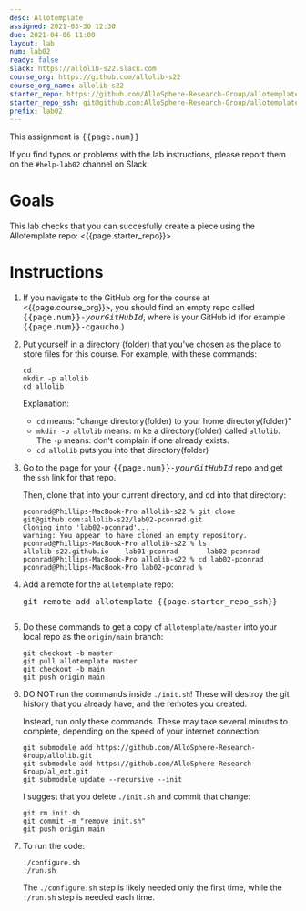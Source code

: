 ```yaml
---
desc: Allotemplate
assigned: 2021-03-30 12:30
due: 2021-04-06 11:00
layout: lab
num: lab02
ready: false
slack: https://allolib-s22.slack.com
course_org: https://github.com/allolib-s22
course_org_name: allolib-s22
starter_repo: https://github.com/AlloSphere-Research-Group/allotemplate
starter_repo_ssh: git@github.com:AlloSphere-Research-Group/allotemplate.git
prefix: lab02
---
```



This assignment is <tt>{{page.num}}</tt>

If you find typos or problems with the lab instructions, please report
them on the `#help-lab02` channel on Slack

# Goals

This lab checks that you can succesfully create a piece using the Allotemplate repo: <{{page.starter_repo}}>.

# Instructions

1. If you navigate to the GitHub org for the course at <{{page.course_org}}>, you should find an empty repo called <tt>{{page.num}}-<i>yourGitHubId</i></tt>, where
<tt><i></i></tt> is your GitHub id (for example <tt>{{page.num}}-cgaucho</tt>.)

2. Put yourself in a directory (folder) that you've chosen as the place to store files for this course.  For example, with these commands:

   ```
   cd
   mkdir -p allolib
   cd allolib
   ```
   
   Explanation: 
   * `cd` means:  "change directory(folder) to your home directory(folder)"
   * `mkdir -p allolib` means: m ke a directory(folder) called `allolib`.  The `-p` means: don't complain if one already exists.
   * `cd allolib` puts you into that directory(folder)
   
   
3. Go to the page for your <tt>{{page.num}}-<i>yourGitHubId</i></tt> repo and get the `ssh` link for that repo.

   Then, clone that into your current directory, and cd into that directory:
   
   ```
   pconrad@Phillips-MacBook-Pro allolib-s22 % git clone git@github.com:allolib-s22/lab02-pconrad.git
   Cloning into 'lab02-pconrad'...
   warning: You appear to have cloned an empty repository.
   pconrad@Phillips-MacBook-Pro allolib-s22 % ls     
   allolib-s22.github.io	lab01-pconrad		lab02-pconrad
   pconrad@Phillips-MacBook-Pro allolib-s22 % cd lab02-pconrad 
   pconrad@Phillips-MacBook-Pro lab02-pconrad % 
   ```
4. Add a remote for the `allotemplate` repo:
   
   <tt>git remote add allotemplate {{page.starter_repo_ssh}}</tt>
   
   ```
   ```
 
   
5. Do these commands to get a copy of `allotemplate/master` into your local repo as
   the `origin/main` branch:
   
   ```
   git checkout -b master
   git pull allotemplate master
   git checkout -b main
   git push origin main
   ```

5. DO NOT run the commands inside `./init.sh`!  These will destroy the git history that you already have, and the remotes you
   created.
   
   Instead, run only these commands.  These may take several minutes to complete, depending on the speed of your internet
   connection:
   
   ```
   git submodule add https://github.com/AlloSphere-Research-Group/allolib.git
   git submodule add https://github.com/AlloSphere-Research-Group/al_ext.git
   git submodule update --recursive --init
   ```

   I suggest that you delete `./init.sh` and commit that change:
   
   ```
   git rm init.sh
   git commit -m "remove init.sh"
   git push origin main
   ```

6. To run the code:

   ```
   ./configure.sh
   ./run.sh
   ```

   The `./configure.sh` step is likely needed only the first time, while the `./run.sh` step is needed each time.
   
   

